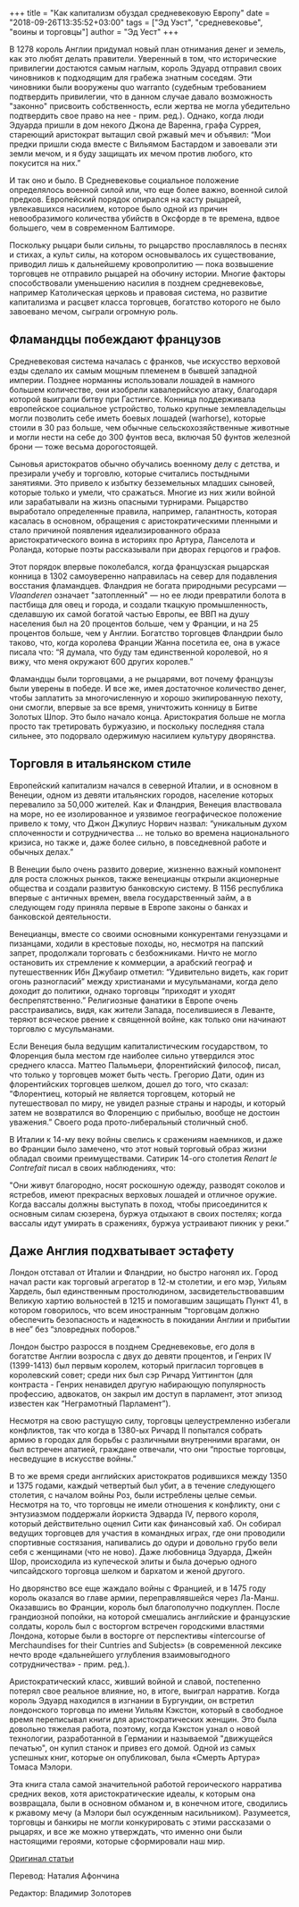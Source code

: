 +++
title = "Как капитализм обуздал средневековую Европу"
date = "2018-09-26T13:35:52+03:00"
tags = ["Эд Уэст", "средневековье", "воины и торговцы"]
author = "Эд Уест"
+++

В 1278 король Англии придумал новый план отнимания денег и земель, как это любят делать правители. Уверенный в том, что исторические привилегии достаются самым наглым, король Эдуард отправил своих чиновников к подходящим для грабежа знатным соседям. Эти чиновники были вооружены quo warranto (судебным требованием подтвердить привилегии, что в данном случае давало возможность "законно" присвоить собственность, если жертва не могла убедительно подтвердить свое право на нее - прим. ред.). Однако, когда люди Эдуарда пришли в дом некого Джона де Варенна, графа Суррея, стареющий аристократ вытащил свой ржавый меч и объявил: “Мои предки пришли сюда вместе с Вильямом Бастардом и завоевали эти земли мечом, и я буду защищать их мечом против любого, кто покусится на них.”

И так оно и было. В Средневековье социальное положение определялось военной силой или, что еще более важно, военной силой предков. Европейский порядок опирался на касту рыцарей, увлекавшихся насилием, которое было одной из причин невообразимого количества убийств в Оксфорде в те времена, вдвое большего, чем в современном Балтиморе.

Поскольку рыцари были сильны, то рыцарство прославлялось в песнях и стихах, а культ силы, на котором основывалось их существование, приводил лишь к дальнейшему кровопролитию — пока возвышение торговцев не отправило рыцарей на обочину истории. Многие факторы способствовали уменьшению насилия в позднем средневековье, например Католическая церковь и правовая система, но развитие капитализма и расцвет класса торговцев, богатство которого не было завоевано мечом, сыграли огромную роль.

## Фламандцы побеждают французов

Средневековая система началась с франков, чье искусство верховой езды сделало их самым мощным племенем в бывшей западной империи. Позднее норманны использовали лошадей в намного большем количестве, они изобрели кавалерийскую атаку, благодаря которой выиграли битву при Гастингсе. Конница поддерживала европейское социальное устройство, только крупные землевладельцы могли позволить себе иметь боевых лошадей (warhorse), которые стоили в 30 раз больше, чем обычные сельскохозяйственные животные и могли нести на себе до 300 фунтов веса, включая 50 фунтов железной брони — тоже весьма дорогостоящей.

Сыновья аристократов обычно обучались военному делу с детства, и презирали учебу и торговлю, которые считались постыдными занятиями. Это привело к избытку безземельных младших сыновей, которые только и умели, что сражаться. Многие из них жили войной или зарабатывали на жизнь опасными турнирами. Рыцарство выработало определенные правила, например, галантность, которая касалась в основном, обращения с аристократическими пленными и стало причиной появления идеализированного образа аристократического воина в историях про Артура, Ланселота и Роланда, которые поэты рассказывали при дворах герцогов и графов.

Этот порядок впервые поколебался, когда французская рыцарская конница в 1302 самоуверенно направилась на север для подавления восстания фламандцев. Фландрия не богата природными ресурсами — _Vlaanderen_ означает "затопленный" — но ее люди превратили болота в пастбища для овец и города, и создали ткацкую промышленность, сделавшую их самой богатой частью Европы, ее ВВП на душу населения был на 20 процентов больше, чем у Франции, и на 25 процентов больше, чем у Англии. Богатство торговцев Фландрии было таково, что, когда королева Франции Жанна посетила ее, она в ужасе писала что: “Я думала, что буду там единственной королевой, но я вижу, что меня окружают 600 других королев.”

Фламандцы были торговцами, а не рыцарями, вот почему французы были уверены в победе. И все же, имея достаточное количество денег, чтобы заплатить за многочисленную и хорошо экипированную пехоту, они смогли, впервые за все время, уничтожить конницу в Битве Золотых Шпор. Это было начало конца. Аристократия больше не могла просто так третировать буржуазию, и поскольку последняя стала сильнее, это подорвало одержимую насилием культуру дворянства.

## Торговля в итальянском стиле

Европейский капитализм начался в северной Италии, и в основном в Венеции, одном из девяти итальянских городов, население которых перевалило за 50,000 жителей. Как и Фландрия, Венеция властвовала на море, но ее изолированное и уязвимое географическое положение привело к тому, что Джон Джулиус Норвич назвал: “уникальным духом сплоченности и сотрудничества … не только во времена национального кризиса, но также и, даже более сильно, в повседневной работе и обычных делах.”

В Венеции было очень развито доверие, жизненно важный компонент для роста сложных рынков, также венецианцы открыли акционерные общества и создали развитую банковскую систему. В 1156 республика впервые с античных времен, ввела государственный займ, а в следующем году приняла первые в Европе законы о банках и банковской деятельности.

Венецианцы, вместе со своими основными конкурентами генуэзцами и пизанцами, ходили в крестовые походы, но, несмотря на папский запрет, продолжали торговать с безбожниками. Ничто не могло остановить их стремление к коммерции, а арабский географ и путешественник Ибн Джубаир отметил: “Удивительно видеть, как горит огонь разногласий” между христианами и мусульманами, когда дело доходит до политики, однако торговцы “приходят и уходят беспрепятственно.” Религиозные фанатики в Европе очень расстраивались, видя, как жители Запада, поселившиеся в Леванте, теряют всяческое рвение к священной войне, как только они начинают торговлю с мусульманами.

Если Венеция была ведущим капиталистическим государством, то Флоренция была местом где наиболее сильно утвердился этос среднего класса. Маттео Пальмьери, флорентийский философ, писал, что только у торговцев может быть честь. Грегорио Дати, один из флорентийских торговцев шелком, дошел до того, что сказал: “Флорентиец, который не является торговцем, который не путешествовал по миру, не увидел разные страны и народы, и который затем не возвратился во Флоренцию с прибылью, вообще не достоин уважения.” Своего рода прото-либеральный столичный сноб.

В Италии к 14-му веку войны свелись к сражениям наемников, и даже во Франции было замечено, что этот новый торговый образ жизни обладал своими преимуществами. Сатирик 14-ого столетия _Renart le Contrefait_ писал в своих наблюдениях, что:

"Они живут благородно, носят роскошную одежду, разводят соколов и ястребов, имеют прекрасных верховых лошадей и отличное оружие. Когда вассалы должны выступать в поход, чтобы присоединится к основным силам сюзерена, буржуа отдыхают в своих постелях; когда вассалы идут умирать в сражениях, буржуа устраивают пикник у реки.”

## Даже Англия подхватывает эстафету

Лондон отставал от Италии и Фландрии, но быстро нагонял их. Город начал расти как торговый агрегатор в 12-м столетии, и его мэр, Уильям Хардель, был единственным простолюдином, засвидетельствовавшим Великую хартию вольностей в 1215 и помогавшим защищать Пункт 41, в котором говорилось, что всем иностранным “торговцам должно обеспечить безопасность и надежность в покидании Англии и прибытии в нее” без “зловредных поборов.”

Лондон быстро разросся в позднем Средневековье, его доля в богатстве Англии возросла с двух до девяти процентов, и Генрих IV (1399-1413) был первым королем, который пригласил торговцев в королевский совет; среди них был сэр Ричард Уиттингтон (для контраста - Генрих ненавидел другую набирающую популярность профессию, адвокатов, он закрыл им доступ в парламент, этот эпизод известен как “Неграмотный Парламент”).

Несмотря на свою растущую силу, торговцы целеустремленно избегали конфликтов, так что когда в 1380-ых Ричард II попытался собрать армию в городах для борьбы с различными внутренними врагами, он был встречен апатией, граждане отвечали, что они “простые торговцы, несведущие в искусстве войны.”

В то же время среди английских аристократов родившихся между 1350 и 1375 годами, каждый четвертый был убит, а в течение следующего столетия, с началом войны Роз, были истреблены целые семьи. Несмотря на то, что торговцы не имели отношения к конфликту, они с энтузиазмом поддержали йоркиста Эдварда IV, первого короля, который действительно оценил Сити как финансовый хаб. Он собирал ведущих торговцев для участия в командных играх, где они проводили спортивные состязания, напивались до одури и довольно грубо вели себя с женщинами (что не ново). Даже любовница Эдуарда, Джейн Шор, происходила из купеческой элиты и была дочерью одного чипсайдского торговца шелком и бархатом и женой другого.

Но дворянство все еще жаждало войны с Францией, и в 1475 году король оказался во главе армии, переправлявшейся через Ла-Манш. Оказавшись во Франции, король был благополучно подкуплен. После грандиозной попойки, на которой смешались английские и французские солдаты, король был с восторгом встречен городскими властями Лондона, которые были в восторге от перспективы «intercourse of Merchaundises for their Cuntries and Subjects» (в современной лексике нечто вроде «дальнейшего углубления взаимовыгодного сотрудничества» - прим. ред.).

Аристократический класс, живший войной и славой, постепенно потерял свое реальное влияние, но, в итоге, выиграл нарратив. Когда король Эдуард находился в изгнании в Бургундии, он встретил лондонского торговца по имени Уильям Кэкстон, который в свободное время переписывал книги для аристократических женщин. Это была довольно тяжелая работа, поэтому, когда Кэкстон узнал о новой технологии, разработанной в Германии и называемой "движущейся печатью", он купил станок и привез его домой. Одной из самых успешных книг, которые он опубликовал, была «Смерть Артура» Томаса Мэлори.

Эта книга стала самой значительной работой героического нарратива средних веков, хотя аристократические идеалы, к которым она возвращала, были в основном обманом и, в конечном итоге, сводились к ржавому мечу (а Мэлори был осужденным насильником). Разумеется, торговцы и банкиры не могли конкурировать с этими рассказами о рыцарях, и все же можно утверждать, что именно они были настоящими героями, которые сформировали наш мир.

[Оригинал статьи](https://fee.org/articles/how-capitalism-tamed-medieval-europe/?utm_source=ribbon)

Перевод: Наталия Афончина

Редактор: Владимир Золоторев
